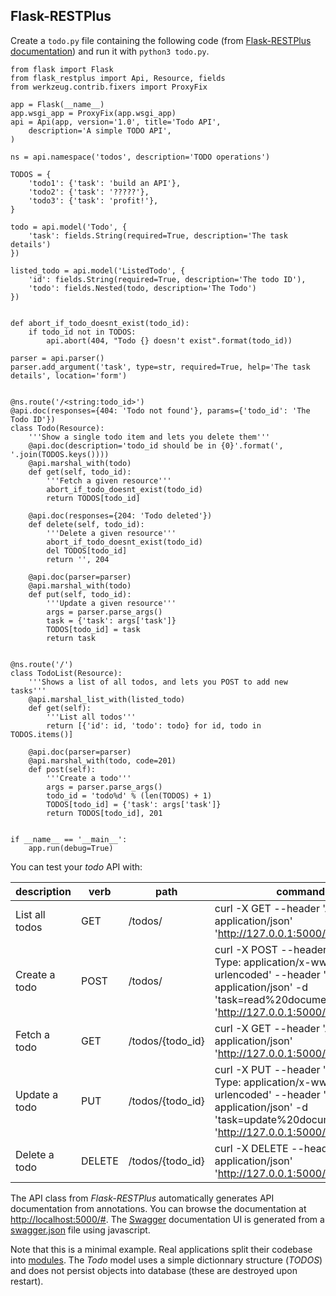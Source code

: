 ## Flask-RESTPlus
Create a `todo.py` file containing the following code (from [Flask-RESTPlus documentation](https://flask-restplus.readthedocs.io/en/stable/example.html)) and run it with `python3 todo.py`.
```
from flask import Flask
from flask_restplus import Api, Resource, fields
from werkzeug.contrib.fixers import ProxyFix

app = Flask(__name__)
app.wsgi_app = ProxyFix(app.wsgi_app)
api = Api(app, version='1.0', title='Todo API',
    description='A simple TODO API',
)

ns = api.namespace('todos', description='TODO operations')

TODOS = {
    'todo1': {'task': 'build an API'},
    'todo2': {'task': '?????'},
    'todo3': {'task': 'profit!'},
}

todo = api.model('Todo', {
    'task': fields.String(required=True, description='The task details')
})

listed_todo = api.model('ListedTodo', {
    'id': fields.String(required=True, description='The todo ID'),
    'todo': fields.Nested(todo, description='The Todo')
})


def abort_if_todo_doesnt_exist(todo_id):
    if todo_id not in TODOS:
        api.abort(404, "Todo {} doesn't exist".format(todo_id))

parser = api.parser()
parser.add_argument('task', type=str, required=True, help='The task details', location='form')


@ns.route('/<string:todo_id>')
@api.doc(responses={404: 'Todo not found'}, params={'todo_id': 'The Todo ID'})
class Todo(Resource):
    '''Show a single todo item and lets you delete them'''
    @api.doc(description='todo_id should be in {0}'.format(', '.join(TODOS.keys())))
    @api.marshal_with(todo)
    def get(self, todo_id):
        '''Fetch a given resource'''
        abort_if_todo_doesnt_exist(todo_id)
        return TODOS[todo_id]

    @api.doc(responses={204: 'Todo deleted'})
    def delete(self, todo_id):
        '''Delete a given resource'''
        abort_if_todo_doesnt_exist(todo_id)
        del TODOS[todo_id]
        return '', 204

    @api.doc(parser=parser)
    @api.marshal_with(todo)
    def put(self, todo_id):
        '''Update a given resource'''
        args = parser.parse_args()
        task = {'task': args['task']}
        TODOS[todo_id] = task
        return task


@ns.route('/')
class TodoList(Resource):
    '''Shows a list of all todos, and lets you POST to add new tasks'''
    @api.marshal_list_with(listed_todo)
    def get(self):
        '''List all todos'''
        return [{'id': id, 'todo': todo} for id, todo in TODOS.items()]

    @api.doc(parser=parser)
    @api.marshal_with(todo, code=201)
    def post(self):
        '''Create a todo'''
        args = parser.parse_args()
        todo_id = 'todo%d' % (len(TODOS) + 1)
        TODOS[todo_id] = {'task': args['task']}
        return TODOS[todo_id], 201


if __name__ == '__main__':
    app.run(debug=True)

```

You can test your *todo* API with:

| description | verb | path | command |
|---|---|---|---|
| List all todos | GET | /todos/ | curl -X GET --header 'Accept: application/json' 'http://127.0.0.1:5000/todos/' |
| Create a todo | POST | /todos/ | curl -X POST --header 'Content-Type: application/x-www-form-urlencoded' --header 'Accept: application/json' -d 'task=read%20documentation' 'http://127.0.0.1:5000/todos/' |
| Fetch a todo | GET | /todos/{todo_id} | curl -X GET --header 'Accept: application/json' 'http://127.0.0.1:5000/todos/todo1'
| Update a todo | PUT | /todos/{todo_id} | curl -X PUT --header 'Content-Type: application/x-www-form-urlencoded' --header 'Accept: application/json' -d 'task=update%20documentation' 'http://127.0.0.1:5000/todos/todo2'
| Delete a todo | DELETE | /todos/{todo_id} | curl -X DELETE --header 'Accept: application/json' 'http://127.0.0.1:5000/todos/todo3' |


The API class from *Flask-RESTPlus* automatically generates API documentation from annotations. You can browse the documentation at [http://localhost:5000/#](http://127.0.0.1:5000/#). The [Swagger](http://swagger.io/) documentation UI is generated from a [swagger.json](http://127.0.0.1:5000/swagger.json) file using javascript.

Note that this is a minimal example. Real applications split their codebase into [modules](https://docs.python.org/3/tutorial/modules.html).
 The *Todo* model uses a simple dictionnary structure (*TODOS*) and does not persist objects into database (these are destroyed upon restart).
